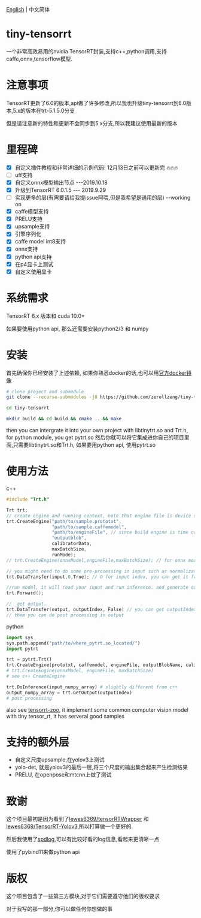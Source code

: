 [English](https://github.com/zerollzeng/tiny-tensorrt/blob/master/README.md) | 中文简体
# tiny-tensorrt
一个非常高效易用的nvidia TensorRT封装,支持c++,python调用,支持caffe,onnx,tensorflow模型.

# 注意事项
TensorRT更新了6.0的版本,api做了许多修改,所以我也升级tiny-tensorrt到6.0版本,5.x的版本在trt-5.1.5.0分支

但是请注意新的特性和更新不会同步到5.x分支,所以我建议使用最新的版本

# 里程碑
- [x] 自定义插件教程和非常详细的示例代码! 12月13日之前可以更新完 :fire::fire::fire:
- [ ] uff支持
- [x] 自定义onnx模型输出节点 ---2019.10.18
- [x] 升级到TensorRT 6.0.1.5 --- 2019.9.29
- [ ] 实现更多的层(有需要请给我提issue阿喂,但是我希望是通用的层) --working on
- [x] caffe模型支持
- [x] PRELU支持
- [x] upsample支持
- [x] 引擎序列化
- [x] caffe model int8支持
- [x] onnx支持
- [x] python api支持
- [x] 在p4显卡上测试
- [x] 自定义使用显卡

# 系统需求
TensorRT 6.x 版本和 cuda 10.0+

如果要使用python api, 那么还需要安装python2/3 和 numpy

# 安装
首先确保你已经安装了上述依赖, 如果你熟悉docker的话,也可以用[官方docker镜像](https://ngc.nvidia.com/catalog/containers/nvidia:tensorrt)
```bash
# clone project and submodule
git clone --recurse-submodules -j8 https://github.com/zerollzeng/tiny-tensorrt.git

cd tiny-tensorrt

mkdir build && cd build && cmake .. && make
```
then you can intergrate it into your own project with libtinytrt.so and Trt.h, for python module, you get pytrt.so
然后你就可以将它集成进你自己的项目里面,只需要libtinytrt.so和Trt.h, 如果要用python api, 使用pytrt.so

# 使用方法
c++
```c++
#include "Trt.h"

Trt trt;
// create engine and running context, note that engine file is device specific, so don't copy engine file to new device, it may cause crash
trt.CreateEngine("path/to/sample.prototxt",
                 "path/to/sample.caffemodel",
                 "path/to/engineFile", // since build engine is time consuming,so save we can serialize engine to file, it's much more faster
                 "outputblob",
                 calibratorData,
                 maxBatchSize,
                 runMode);
// trt.CreateEngine(onnxModel,engineFile,maxBatchSize); // for onnx model

// you might need to do some pre-processing in input such as normalization, it depends on your model.
trt.DataTransfer(input,0,True); // 0 for input index, you can get it from CreateEngine phase log output, True for copy input date to gpu

//run model, it will read your input and run inference. and generate output.
trt.Forward();

//  get output.
trt.DataTransfer(output, outputIndex, False) // you can get outputIndex in CreateEngine phase
// them you can do post processing in output
```

python
```python
import sys
sys.path.append("path/to/where_pytrt.so_located/")
import pytrt

trt = pytrt.Trt()
trt.CreateEngine(prototxt, caffemodel, engineFile, outputBlobName, calibratorData, maxBatchSize, mode)
# trt.CreateEngine(onnxModel, engineFile, maxBatchSize)
# see c++ CreateEngine

trt.DoInference(input_numpy_array) # slightly different from c++
output_numpy_array = trt.GetOutput(outputIndex)
# post processing
```

also see [tensorrt-zoo](https://github.com/zerollzeng/tensorrt-zoo), it implement some common computer vision model with tiny tensor_rt, it has serveral good samples

# 支持的额外层
- 自定义尺度upsample,在yolov3上测试
- yolo-det, 就是yolov3的最后一层,将三个尺度的输出集合起来产生检测结果
- PRELU, 在openpose和mtcnn上做了测试

# 致谢
这个项目最初是因为看到了[lewes6369/tensorRTWrapper](https://github.com/lewes6369/tensorRTWrapper) 和 [lewes6369/TensorRT-Yolov3](https://github.com/lewes6369/TensorRT-Yolov3),所以打算做一个更好的.

然后我使用了[spdlog](https://github.com/gabime/spdlog),可以有比较好看的log信息,看起来更清晰一点

使用了pybind11来做python api

# 版权
这个项目包含了一些第三方模块,对于它们需要遵守他们的版权要求

对于我写的那一部分,你可以做任何你想做的事